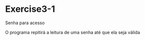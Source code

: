 # Exercise3-1
Senha para acesso

O programa repitirá a leitura de uma senha até que ela seja válida
